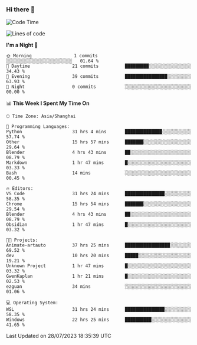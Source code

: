 ### Hi there 👋

<!--
**GwenKaplan/GwenKaplan** is a ✨ _special_ ✨ repository because its `README.md` (this file) appears on your GitHub profile.

Here are some ideas to get you started:

- 🔭 I’m currently working on ...
- 🌱 I’m currently learning ...
- 👯 I’m looking to collaborate on ...
- 🤔 I’m looking for help with ...
- 💬 Ask me about ...
- 📫 How to reach me: ...
- 😄 Pronouns: ...
- ⚡ Fun fact: ...
-->

<!--START_SECTION:waka-->
![Code Time](http://img.shields.io/badge/Code%20Time-276%20hrs%2037%20mins-blue)

![Lines of code](https://img.shields.io/badge/From%20Hello%20World%20I%27ve%20Written-104.7%20thousand%20lines%20of%20code-blue)

**I'm a Night 🦉** 

```text
🌞 Morning                1 commits           ░░░░░░░░░░░░░░░░░░░░░░░░░   01.64 % 
🌆 Daytime                21 commits          █████████░░░░░░░░░░░░░░░░   34.43 % 
🌃 Evening                39 commits          ████████████████░░░░░░░░░   63.93 % 
🌙 Night                  0 commits           ░░░░░░░░░░░░░░░░░░░░░░░░░   00.00 % 
```


📊 **This Week I Spent My Time On** 

```text
🕑︎ Time Zone: Asia/Shanghai

💬 Programming Languages: 
Python                   31 hrs 4 mins       ██████████████░░░░░░░░░░░   57.74 % 
Other                    15 hrs 57 mins      ███████░░░░░░░░░░░░░░░░░░   29.64 % 
Blender                  4 hrs 43 mins       ██░░░░░░░░░░░░░░░░░░░░░░░   08.79 % 
Markdown                 1 hr 47 mins        █░░░░░░░░░░░░░░░░░░░░░░░░   03.33 % 
Bash                     14 mins             ░░░░░░░░░░░░░░░░░░░░░░░░░   00.45 % 

🔥 Editors: 
VS Code                  31 hrs 24 mins      ███████████████░░░░░░░░░░   58.35 % 
Chrome                   15 hrs 54 mins      ███████░░░░░░░░░░░░░░░░░░   29.54 % 
Blender                  4 hrs 43 mins       ██░░░░░░░░░░░░░░░░░░░░░░░   08.79 % 
Obsidian                 1 hr 47 mins        █░░░░░░░░░░░░░░░░░░░░░░░░   03.32 % 

🐱‍💻 Projects: 
Animate-artauto          37 hrs 25 mins      █████████████████░░░░░░░░   69.52 % 
dev                      10 hrs 20 mins      █████░░░░░░░░░░░░░░░░░░░░   19.21 % 
Unknown Project          1 hr 47 mins        █░░░░░░░░░░░░░░░░░░░░░░░░   03.32 % 
GwenKaplan               1 hr 21 mins        █░░░░░░░░░░░░░░░░░░░░░░░░   02.53 % 
ezguan                   34 mins             ░░░░░░░░░░░░░░░░░░░░░░░░░   01.06 % 

💻 Operating System: 
WSL                      31 hrs 24 mins      ███████████████░░░░░░░░░░   58.35 % 
Windows                  22 hrs 25 mins      ██████████░░░░░░░░░░░░░░░   41.65 % 
```


 Last Updated on 28/07/2023 18:35:39 UTC
<!--END_SECTION:waka-->
